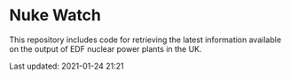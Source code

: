 # Nuke Watch

This repository includes code for retrieving the latest information available on the output of EDF nuclear power plants in the UK.

Last updated: 2021-01-24 21:21